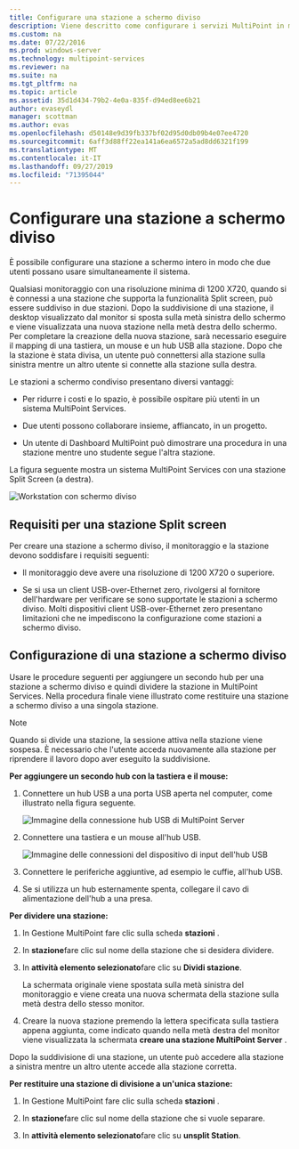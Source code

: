 ```yaml
---
title: Configurare una stazione a schermo diviso
description: Viene descritto come configurare i servizi MultiPoint in modo che due utenti possano condividere un singolo sistema
ms.custom: na
ms.date: 07/22/2016
ms.prod: windows-server
ms.technology: multipoint-services
ms.reviewer: na
ms.suite: na
ms.tgt_pltfrm: na
ms.topic: article
ms.assetid: 35d1d434-79b2-4e0a-835f-d94ed8ee6b21
author: evaseydl
manager: scottman
ms.author: evas
ms.openlocfilehash: d50148e9d39fb337bf02d95d0db09b4e07ee4720
ms.sourcegitcommit: 6aff3d88ff22ea141a6ea6572a5ad8dd6321f199
ms.translationtype: MT
ms.contentlocale: it-IT
ms.lasthandoff: 09/27/2019
ms.locfileid: "71395044"
---
```

# <a name="set-up-a-split-screen-station"></a>Configurare una stazione a schermo diviso
È possibile configurare una stazione a schermo intero in modo che due utenti possano usare simultaneamente il sistema.

Qualsiasi monitoraggio con una risoluzione minima di 1200 X720, quando si è connessi a una stazione che supporta la funzionalità Split screen, può essere suddiviso in due stazioni. Dopo la suddivisione di una stazione, il desktop visualizzato dal monitor si sposta sulla metà sinistra dello schermo e viene visualizzata una nuova stazione nella metà destra dello schermo. Per completare la creazione della nuova stazione, sarà necessario eseguire il mapping di una tastiera, un mouse e un hub USB alla stazione. Dopo che la stazione è stata divisa, un utente può connettersi alla stazione sulla sinistra mentre un altro utente si connette alla stazione sulla destra.  
  
Le stazioni a schermo condiviso presentano diversi vantaggi:  
  
-   Per ridurre i costi e lo spazio, è possibile ospitare più utenti in un sistema MultiPoint Services.  
  
-   Due utenti possono collaborare insieme, affiancato, in un progetto.  
  
-   Un utente di Dashboard MultiPoint può dimostrare una procedura in una stazione mentre uno studente segue l'altra stazione.  
  
La figura seguente mostra un sistema MultiPoint Services con una stazione Split Screen (a destra).  
  
![Workstation con schermo diviso](./media/WMS_diagram3.gif)  
   
## <a name="requirements-for-a-split-screen-station"></a>Requisiti per una stazione Split screen  
Per creare una stazione a schermo diviso, il monitoraggio e la stazione devono soddisfare i requisiti seguenti:  
  
-   Il monitoraggio deve avere una risoluzione di 1200 X720 o superiore.  
  
-   Se si usa un client USB-over-Ethernet zero, rivolgersi al fornitore dell'hardware per verificare se sono supportate le stazioni a schermo diviso. Molti dispositivi client USB-over-Ethernet zero presentano limitazioni che ne impediscono la configurazione come stazioni a schermo diviso.  
  
## <a name="setting-up-a-split-screen-station"></a>Configurazione di una stazione a schermo diviso  
Usare le procedure seguenti per aggiungere un secondo hub per una stazione a schermo diviso e quindi dividere la stazione in MultiPoint Services. Nella procedura finale viene illustrato come restituire una stazione a schermo diviso a una singola stazione.  
  
> [!NOTE]  
> Quando si divide una stazione, la sessione attiva nella stazione viene sospesa. È necessario che l'utente acceda nuovamente alla stazione per riprendere il lavoro dopo aver eseguito la suddivisione.  
  
**Per aggiungere un secondo hub con la tastiera e il mouse:**  
  
1.  Connettere un hub USB a una porta USB aperta nel computer, come illustrato nella figura seguente.  
  
    ![Immagine della connessione hub USB di MultiPoint Server](./media/WMSUSBHubConnection.gif)  
  
2.  Connettere una tastiera e un mouse all'hub USB.  
  
    ![Immagine delle connessioni del dispositivo di input dell'hub USB](./media/WMSUSBDeviceConnection.gif)  
  
3.  Connettere le periferiche aggiuntive, ad esempio le cuffie, all'hub USB.  
  
4.  Se si utilizza un hub esternamente spenta, collegare il cavo di alimentazione dell'hub a una presa.  
  
**Per dividere una stazione:**  
  
1.  In Gestione MultiPoint fare clic sulla scheda **stazioni** .  
  
2.  In **stazione**fare clic sul nome della stazione che si desidera dividere.  
  
3.  In **attività elemento selezionato**fare clic su **Dividi stazione**.  
  
    La schermata originale viene spostata sulla metà sinistra del monitoraggio e viene creata una nuova schermata della stazione sulla metà destra dello stesso monitor.  
  
4.  Creare la nuova stazione premendo la lettera specificata sulla tastiera appena aggiunta, come indicato quando nella metà destra del monitor viene visualizzata la schermata **creare una stazione MultiPoint Server** .  
  
Dopo la suddivisione di una stazione, un utente può accedere alla stazione a sinistra mentre un altro utente accede alla stazione corretta.  
  
**Per restituire una stazione di divisione a un'unica stazione:**  
  
1.  In Gestione MultiPoint fare clic sulla scheda **stazioni** .  
  
2.  In **stazione**fare clic sul nome della stazione che si vuole separare.  
  
3.  In **attività elemento selezionato**fare clic su **unsplit Station**.
